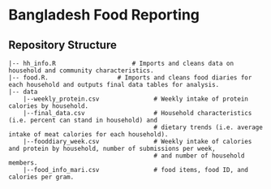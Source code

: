 # Bangladesh Food Reporting

## Repository Structure

    |-- hh_info.R		      	      # Imports and cleans data on household and community characteristics. 
    |-- food.R.     		      # Imports and cleans food diaries for each household and outputs final data tables for analysis.    
    |-- data    
        |--weekly_protein.csv               # Weekly intake of protein calories by household.   
        |--final_data.csv                   # Household characteristics (i.e. percent can stand in household) and   
                                            # dietary trends (i.e. average intake of meat calories for each household).   
        |--fooddiary_week.csv               # Weekly intake of calories and protein by household, number of submissions per week,   
                                            # and number of household members.  
        |--food_info_mari.csv               # food items, food ID, and calories per gram.  
         
